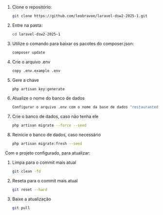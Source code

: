 
1. Clone o repositório:
    ```bash
    git clone https://github.com/leobravoe/laravel-dsw2-2025-1.git
    ```

2. Entre na pasta:
    ```bash
    cd laravel-dsw2-2025-1
    ```

3. Utilize o comando para baixar os pacotes do composer.json:
    ```bash
    composer update
    ```

4. Crie o arquivo .env
    ```bash
    copy .env.example .env
    ```

5. Gere a chave
    ```bash
    php artisan key:generate
    ```

6. Atualize o nome do banco de dados
    ```bash
    Configurar o arquivo .env com o nome da base de dados "restaurantedb_2"
    ```

7. Crie o banco de dados, caso não tenha ele
    ```bash
    php artisan migrate --force --seed
    ```

8. Reinicie o banco de dados, caso necessário
    ```bash
    php artisan migrate:fresh --seed
    ```

Com o projeto configurado, para atualizar:

1. Limpa para o commit mais atual
    ```bash
    git clean -fd
    ```

2. Reseta para o commit mais atual
    ```bash
    git reset --hard
    ```

2. Baixe a atualização
    ```bash
    git pull
    ```